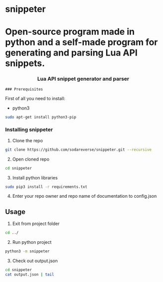 # snippeter
# Open-source program made in python and a self-made program for generating and parsing Lua API snippets.

<h3 align="center">Lua API snippet generator and parser</h3>
</p>

    ### Prerequisites

First of all you need to install:

* python3

```sh
sudo apt-get install python3-pip
```

### Installing snippeter

1. Clone the repo

```sh
git clone https://github.com/sodareverse/snippeter.git --recursive
```

2. Open cloned repo

```sh
cd snippeter
```

3. Install python libraries

```sh
sudo pip3 install -r requirements.txt
```

4. Enter your repo owner and repo name of documentation to config.json

## Usage

1. Exit from project folder

```sh
cd ../
```

2. Run python project

```sh
python3 -m snippeter
```

3. Check out output.json

```sh
cd snippeter
cat output.json | tail
```
